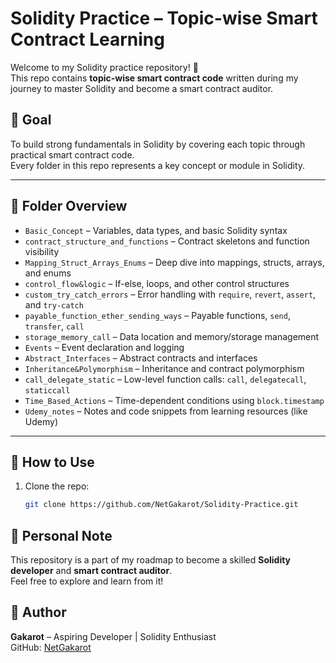 # Solidity Practice – Topic-wise Smart Contract Learning

Welcome to my Solidity practice repository! 🧠  
This repo contains **topic-wise smart contract code** written during my journey to master Solidity and become a smart contract auditor.

## 🎯 Goal

To build strong fundamentals in Solidity by covering each topic through practical smart contract code.  
Every folder in this repo represents a key concept or module in Solidity.

---

## 📂 Folder Overview

- `Basic_Concept` – Variables, data types, and basic Solidity syntax
- `contract_structure_and_functions` – Contract skeletons and function visibility
- `Mapping_Struct_Arrays_Enums` – Deep dive into mappings, structs, arrays, and enums
- `control_flow&logic` – If-else, loops, and other control structures
- `custom_try_catch_errors` – Error handling with `require`, `revert`, `assert`, and `try-catch`
- `payable_function_ether_sending_ways` – Payable functions, `send`, `transfer`, `call`
- `storage_memory_call` – Data location and memory/storage management
- `Events` – Event declaration and logging
- `Abstract_Interfaces` – Abstract contracts and interfaces
- `Inheritance&Polymorphism` – Inheritance and contract polymorphism
- `call_delegate_static` – Low-level function calls: `call`, `delegatecall`, `staticcall`
- `Time_Based_Actions` – Time-dependent conditions using `block.timestamp`
- `Udemy_notes` – Notes and code snippets from learning resources (like Udemy)

---

## 🚀 How to Use

1. Clone the repo:
   ```bash
   git clone https://github.com/NetGakarot/Solidity-Practice.git

## 🧠 Personal Note

This repository is a part of my roadmap to become a skilled **Solidity developer** and **smart contract auditor**.  
Feel free to explore and learn from it!

## 👤 Author

**Gakarot** – Aspiring Developer | Solidity Enthusiast  
GitHub: [NetGakarot](https://github.com/NetGakarot)
